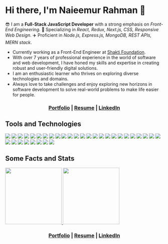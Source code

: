 # Hi there, I'm Naieemur Rahman 👋

😎 I am a **Full-Stack JavaScript Developer** with a strong emphasis on *Front-End Engineering*. 🚀 Specializing in *React, Redux, Next.js, CSS, Responsive Web Design*. ✈️ Proficient in *Node.js, Express.js, MongoDB, REST APIs, MERN stack*.

* Currently working as a Front-End Engineer at [Shakti Foundation](https://www.shakti.org.bd/).
* With over 7 years of professional experience in the world of software and web development, I have honed my skills and expertise in creating robust and user-friendly digital solutions.
* I am an enthusiastic learner who thrives on exploring diverse technologies and domains.
* Always love to take challenges and enjoy exploring new horizons in software development to solve real-world problems to make life easier for people.

<h3 align="center">
  <a href="https://naieem-bd.github.io" target="_blank">Portfolio</a> | 
  <a href="#">Resume</a> | 
  <a href="https://www.linkedin.com/in/naieem" target="_blank">LinkedIn</a>
</h3>


## Tools and Technologies

<a href="#tools-and-technologies"><img src="https://img.shields.io/badge/JavaScript-F7DF1E.svg?style=flat-square&logo=JavaScript&logoColor=black"/></a>
<a href="#tools-and-technologies"><img src="https://img.shields.io/badge/TypeScript-3178C6.svg?style=flat-square&logo=TypeScript&logoColor=white"/></a>
<a href="#tools-and-technologies"><img src="https://img.shields.io/badge/React-61DAFB.svg?style=flat-square&logo=react&logoColor=black"/></a>
<a href="#tools-and-technologies"><img src="https://img.shields.io/badge/Redux-764ABC.svg?style=flat-square&logo=redux&logoColor=white"/></a>
<a href="#tools-and-technologies"><img src="https://img.shields.io/badge/Zustand-1D4AC2.svg?style=flat-square&logo=zotero&logoColor=white"/></a>
<a href="#tools-and-technologies"><img src="https://img.shields.io/badge/React%20Query-FF4154.svg?style=flat-square&logo=reactquery&logoColor=white"/></a>
<a href="#tools-and-technologies"><img src="https://img.shields.io/badge/Next.js-000000.svg?style=flat-square&logo=next.js&logoColor=white"/></a>
<a href="#tools-and-technologies"><img src="https://img.shields.io/badge/React%20Native-20232A.svg?style=flat-square&logo=react&logoColor=61DAFB"/></a>
<a href="#tools-and-technologies"><img src="https://img.shields.io/badge/HTML5-E34F26.svg?style=flat-square&logo=html5&logoColor=white"/></a>
<a href="#tools-and-technologies"><img src="https://img.shields.io/badge/CSS3-1572B6.svg?style=flat-square&logo=css3&logoColor=white"/></a>
<a href="#tools-and-technologies"><img src="https://img.shields.io/badge/SASS-CC6699.svg?style=flat-square&logo=sass&logoColor=white"/></a>
<a href="#tools-and-technologies"><img src="https://img.shields.io/badge/Bootstrap-7952B3.svg?style=flat-square&logo=bootstrap&logoColor=white"/></a>
<a href="#tools-and-technologies"><img src="https://img.shields.io/badge/Tailwind%20CSS-06B6D4.svg?style=flat-square&logo=tailwindcss&logoColor=white"/></a>
<a href="#tools-and-technologies"><img src="https://img.shields.io/badge/MUI-007FFF.svg?style=flat-square&logo=mui&logoColor=white"/></a>
<a href="#tools-and-technologies"><img src="https://img.shields.io/badge/Chakra%20UI-319795.svg?style=flat-square&logo=chakraui&logoColor=white"/></a>
<a href="#tools-and-technologies"><img src="https://img.shields.io/badge/D3.js-F9A03C.svg?style=flat-square&logo=d3dotjs&logoColor=white"/></a>
<a href="#tools-and-technologies"><img src="https://img.shields.io/badge/ApexCharts.js-2C97F3.svg?style=flat-square&logo=&logoColor=white"/></a>
<a href="#tools-and-technologies"><img src="https://img.shields.io/badge/Node.js-339933.svg?style=flat-square&logo=nodedotjs&logoColor=white"/></a>
<a href="#tools-and-technologies"><img src="https://img.shields.io/badge/Express-000000.svg?style=flat-square&logo=Express&logoColor=white"/></a>
<a href="#tools-and-technologies"><img src="https://img.shields.io/badge/MongoDB-47A248.svg?style=flat-square&logo=MongoDB&logoColor=white"/></a>
<a href="#tools-and-technologies"><img src="https://img.shields.io/badge/Firebase-FFCA28.svg?style=flat-square&logo=Firebase&logoColor=black"/></a>
<a href="#tools-and-technologies"><img src="https://img.shields.io/badge/Prisma-2D3748.svg?style=flat-square&logo=prisma&logoColor=white"/></a>
<a href="#tools-and-technologies"><img src="https://img.shields.io/badge/Mongoose-880000.svg?style=flat-square&logo=mongoose&logoColor=white"/></a>
<a href="#tools-and-technologies"><img src="https://img.shields.io/badge/Selenium-43B02A.svg?style=flat-square&logo=Selenium&logoColor=white"/></a>
<a href="#tools-and-technologies"><img src="https://img.shields.io/badge/Postman-FF6C37.svg?style=flat-square&logo=Postman&logoColor=white"/></a>
<a href="#tools-and-technologies"><img src="https://img.shields.io/badge/Swagger-85EA2D.svg?style=flat-square&logo=swagger&logoColor=black"/></a>
<a href="#tools-and-technologies"><img src="https://img.shields.io/badge/Git-F05032.svg?style=flat-square&logo=Git&logoColor=white"/></a>
<a href="#tools-and-technologies"><img src="https://img.shields.io/badge/GitHub-181717.svg?style=flat-square&logo=GitHub&logoColor=white"/></a>
<a href="#tools-and-technologies"><img src="https://img.shields.io/badge/Heroku-430098.svg?style=flat-square&logo=Heroku&logoColor=white"/></a>
<a href="#tools-and-technologies"><img src="https://img.shields.io/badge/Google%20Cloud-4285F4.svg?style=flat-square&logo=Google-Cloud&logoColor=white"/></a>
<a href="#tools-and-technologies"><img src="https://img.shields.io/badge/DigitalOcean-0080FF.svg?style=flat-square&logo=DigitalOcean&logoColor=white"/></a>
<a href="#tools-and-technologies"><img src="https://img.shields.io/badge/Jira-0052CC.svg?style=flat-square&logo=Jira&logoColor=white"/></a>
<a href="#tools-and-technologies"><img src="https://img.shields.io/badge/Azure%20DevOps-0078D7.svg?style=flat-square&logo=Azure-DevOps&logoColor=white"/></a>



## Some Facts and Stats

<a href="https://github.com/naieem-bd">
  <a href="#some-stats">
    <img src="https://github-readme-stats.vercel.app/api?username=naieem-bd&count_private=true&show_icons=true" height="180" />
  </a>
</a>
<a href="https://github.com/naieem-bd">
  <a href="#some-stats">
    <img src="https://github-readme-stats.vercel.app/api/top-langs/?username=naieem-bd&hide=html&layout=compact" height="180" />
  </a>
</a>


<h3 align="center">
  <a href="https://naieem-bd.github.io" target="_blank">Portfolio</a> | 
  <a href="#">Resume</a> | 
  <a href="https://www.linkedin.com/in/naieem" target="_blank">LinkedIn</a>
</h3>

<!--
#### IDE and Editors
<a href="#ide-and-editors"><img src="https://img.shields.io/badge/Visual%20Studio%20Code-007ACC.svg?style=flat-square&logo=Visual-Studio-Code&logoColor=white"/> 
<a href="#ide-and-editors"><img src="https://img.shields.io/badge/Visual%20Studio-5C2D91.svg?style=flat-square&logo=Visual-Studio&logoColor=white"/>
<a href="#ide-and-editors"><img src="https://img.shields.io/badge/Android%20Studio-3DDC84.svg?style=flat-square&logo=Android-Studio&logoColor=white"/> 
-->

<!--
**naieem-bd/naieem-bd** is a ✨ _special_ ✨ repository because its `README.md` (this file) appears on your GitHub profile.

Here are some ideas to get you started:

- 🔭 I’m currently working on ...
- 🌱 I’m currently learning ...
- 👯 I’m looking to collaborate on ...
- 🤔 I’m looking for help with ...
- 💬 Ask me about ...
- 📫 How to reach me: ...
- 😄 Pronouns: ...
- ⚡ Fun fact: ...
-->
